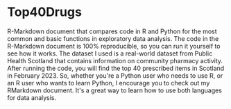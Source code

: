 # Top40Drugs
R-Markdown document that compares code in R and Python for the most common and basic functions in exploratory data analysis. 
The code in the R-Markdown document is 100% reproducible, so you can run it yourself to see how it works.
The dataset I used is a real-world dataset from Public Health Scotland that contains information on community pharmacy activity. 
After running the code, you will find the top 40 prescribed items in Scotland in February 2023.
So, whether you're a Python user who needs to use R, or an R user who wants to learn Python, I encourage you to check out my RMarkdown document. It's a great way to learn how to use both languages for data analysis. 
